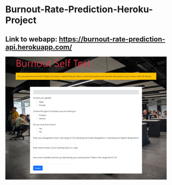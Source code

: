 # Burnout-Rate-Prediction-Heroku-Project
## Link to webapp: https://burnout-rate-prediction-api.herokuapp.com/</h2>
![image](https://github.com/YashK07/Burnout-Rate-Prediction-Heroku/blob/main/templates/Heroku%20webapp.png?raw=true)



